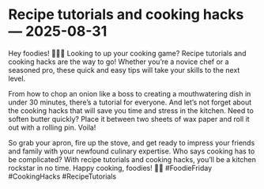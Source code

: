 # Recipe tutorials and cooking hacks — 2025-08-31

Hey foodies! 🍳👩‍🍳 Looking to up your cooking game? Recipe tutorials and cooking hacks are the way to go! Whether you’re a novice chef or a seasoned pro, these quick and easy tips will take your skills to the next level.

From how to chop an onion like a boss to creating a mouthwatering dish in under 30 minutes, there’s a tutorial for everyone. And let’s not forget about the cooking hacks that will save you time and stress in the kitchen. Need to soften butter quickly? Place it between two sheets of wax paper and roll it out with a rolling pin. Voila!

So grab your apron, fire up the stove, and get ready to impress your friends and family with your newfound culinary expertise. Who says cooking has to be complicated? With recipe tutorials and cooking hacks, you’ll be a kitchen rockstar in no time. Happy cooking, foodies! 🌟🍴 #FoodieFriday #CookingHacks #RecipeTutorials